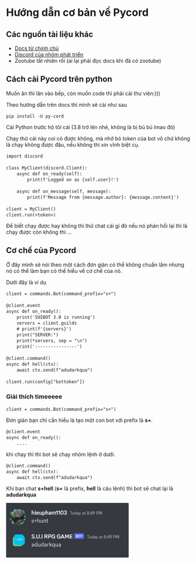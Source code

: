 # Hướng dẫn cơ bản về Pycord

## Các nguồn tài liệu khác
* [Docs từ chính chủ](https://docs.pycord.dev/en/stable/)
* [Discord của nhóm phát triển](https://discord.com/invite/pycord)
* Zootube tất nhiên rồi (ai lại phải đọc docs khi đã có zootube)

## Cách cài Pycord trên python
Muốn ăn thì lăn vào bếp, còn muốn code thì phải cài thư viện:)))

Theo hướng dẫn trên docs thì mình sẽ cài như sau

```
pip install -U py-cord
```

Cài Python trước hộ tôi cái (3.8 trở lên nhé, không là bị bủ bủ lmao đó)

Chạy thử cái này coi có được không, mà nhớ bỏ token của bot vô chứ không là chạy không được đâu, nếu không thì xin vĩnh biệt cụ.

```
import discord

class MyClient(discord.Client):
    async def on_ready(self):
        print(f'Logged on as {self.user}!')

    async def on_message(self, message):
        print(f'Message from {message.author}: {message.content}')

client = MyClient()
client.run(<token>)
```

Để biết chạy được hay không thì thử chat cái gì đó nếu nó phản hồi lại thì là chạy được còn không thì ...

## Cơ chế của Pycord
Ở đây mình sẽ nói theo một cách đơn giản có thể không chuẩn lắm nhưng nó có thể làm bạn có thể hiểu về cơ chế của nó.

Dưới đây là ví dụ

```
client = commands.Bot(command_prefix="s+")

@client.event
async def on_ready():
    print('SUIBOT 3.0 is running')
    servers = client.guilds
    # print(f'{servers}')
    print("SERVER:")
    print(*servers, sep = "\n")
    print('----------------')

@client.command()
async def hell(ctx):
    await ctx.send(f"adudarkqua")

client.run(config["bottoken"])
```

### Giải thích timeeeee

```
client = commands.Bot(command_prefix="s+")
```
Đơn giản bạn chỉ cần hiểu là tạo một con bot với prefix là **s+**.

```
@client.event
async def on_ready():
    ....
```
khi chạy thì thì bot sẽ chạy nhóm lệnh ở dưới.


```
@client.command()
async def hell(ctx):
    await ctx.send(f"adudarkqua")
```

Khi bạn chat **s+hell** (**s+** là prefix, **hell** là câu lệnh) thì bot sẽ chat lại là **adudarkqua**

![img](./store/eg-1.png)

